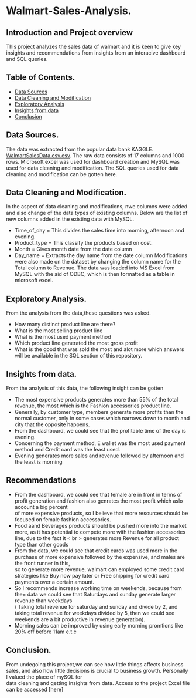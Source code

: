 # Walmart-Sales-Analysis.

## Introduction and Project overview
This project analyzes the sales data of walmart and it is keen to give key insights and recommendations from insights from an interacive dashboard and SQL queries.

## Table of Contents.
- [Data Sources](#data-sources)
- [Data Cleaning and Modification](#data-cleaning-modification)
- [Exploratory Analysis](#Exploratory-Analysis)
- [Insights from data](#Insight-from-data)
- [Conclusion](#Conclusion)
## Data Sources.
The data was extracted from the popular data bank KAGGLE. [WalmartSalesData.csv.csv](https://github.com/user-attachments/files/20378237/WalmartSalesData.csv.csv).
The raw data consists of 17 columns and 1000 rows.
Microsoft excel was used for dashboard creation and MySQL was used for data cleaning and modification.
The SQL queries used for data cleaning and modification can be gotten here.

## Data Cleaning and Modification.
In the aspect of data cleaning and modifications, nwe columns were added and also change of the data types of existing columns.
Below are the list of new columns added in the existing data with MySQL.
- Time_of_day = This divides the sales time into morning, afternoon and evening.
- Product_type = This classify the products based on cost.
- Month = Gives month date from the date column
- Day_name = Extracts the day name from the date column
Modifications were also made on the dataset by changing the column name  for the Total column to Revenue.
The data was loaded into MS Excel from MySQL with the aid of ODBC, which is then formatted as a table in microsoft excel.

## Exploratory Analysis.
From the analysis from the data,these questions was asked.
- How many distinct product line are there?
- What is the most selling product line
- What is the most used payment method
- Which product line generated the most gross profit
- What is the good that was sold the most
and alot more which answers will be available in the SQL section of this repository.

## Insights from data.
From the analysis of this data, the following insight can be gotten
- The most expensive products generates more than 55% of the total revenue, the most which is the Fashion accessories product line.
- Generally, by customer type, members generate more profits than the normal customer, only in some cases which narrows down to month and city that the opposite happens.
- From the dashboard, we could see that the profitable time of the day is evening.
- Concerning the payment method, E wallet was the most used payment method and Credit card was the least used.
- Evening generates more sales and revenue followed by afternoon and the least is morning

## Recommendations 
- From the dashboard, we could see that female are in front in terms of profit generation and fashion also genrates the most profit which aslo account a big percent <br> of more expensive products, so I believe that
  more resources should be focused on female fashion accessories.
- Food aand Beverages products should be pushed more into the market more, as it has potential to compete more with the fashion accessories line, due to the fact it < br > generates more Revenue for all product type than other goods
- From the data, we could see that credit cards was used more in the purchase of more expensive followed by the expensive, and males are the front runner in this, <br> so to generate more revenue, walmart can employed some credit
  card strategies like Buy now pay later or Free shipping for credit card payments over a certain amount.
- So I recommends increase working time on weekends, because from the= data we could see that Saturdays and sunday generate larger revenue than weekdays <br> ( Taking total revenue for saturday and sunday and divide by 2, and taking total revenue for weekdays divided by 5, then we could see weekends are a bit productive in revenue generation).
- Morning sales can be improved by using early morning promtions like 20% off before 11am e.t.c

## Conclusion.
From undegoing this project,we can see how little things affects business sales, and also how little decisions is crucial to business growth. Personally I valued the place of mySQL for <br> data cleaning and getting insights from data.
Access to the project Excel file can be accessed [here]


